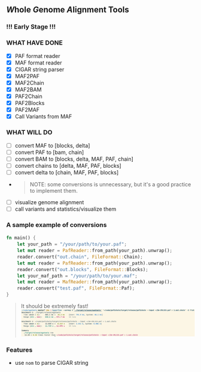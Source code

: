 ## *W*hole *G*enome *A*lignment **T**ools

### !!! Early Stage !!!

### WHAT HAVE DONE
- [x] PAF format reader
- [x] MAF format reader
- [x] CIGAR string parser
- [x] MAF2PAF
- [x] MAF2Chain
- [x] MAF2BAM
- [x] PAF2Chain
- [x] PAF2Blocks
- [x] PAF2MAF
- [x] Call Variants from MAF

### WHAT WILL DO
- [ ] convert MAF to [blocks, delta]
- [ ] convert PAF to [bam, chain]
- [ ] convert BAM to [blocks, delta, MAF, PAF, chain]
- [ ] convert chains to [delta, MAF, PAF, blocks]
- [ ] convert delta to [chain, MAF, PAF, blocks]
- >NOTE: some conversions is unnecessary, but it's a good practice to implement them.
- [ ] visualize genome alignment
- [ ] call variants and statistics/visualize them

### A sample example of conversions

```rust
fn main() {
    let your_path = "/your/path/to/your.paf";
    let mut reader = PafReader::from_path(your_path).unwrap();
    reader.convert("out.chain", FileFormat::Chain);
    let mut reader = PafReader::from_path(your_path).unwrap();
    reader.convert("out.blocks", FileFormat::Blocks);
    let your_maf_path = "/your/path/to/your.maf";
    let mut reader = MafReader::from_path(your_path).unwrap();
    reader.convert("test.paf", FileFormat::Paf);
}
```
> It should be extremely fast!![img](https://raw.githubusercontent.com/wjwei-handsome/wwjPic/main/img/20230706022535.png)

### Features

- use `nom` to parse CIGAR string